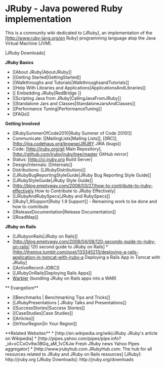 JRuby - Java powered Ruby implementation
========================================
This is a community wiki dedicated to [JRuby], an implementation of the [http://www.ruby-lang.org/en Ruby] programming language atop the Java Virtual Machine (JVM).

[JRuby Downloads]

**JRuby Basics**

* [[About JRuby|AboutJRuby]]
* [[Getting Started|GettingStarted]]
* [[Walkthroughs and Tutorials|WalkthroughsandTutorials]]
* [[Help With Libraries and Applications|ApplicationsAndLibraries]]
* [[ Embedding JRuby|RedBridge ]]
* [[Scripting Java from JRuby|CallingJavaFromJRuby]]
* [[Standalone Jars and Classes|StandaloneJarsAndClasses]]
* [[Performance Tuning|PerformanceTuning]]
* [[FAQs]]

**Getting Involved**

* [[RubySummerOfCode2010|Ruby Summer of Code 2010!]]
* Communicate: [[MailingLists|Mailing Lists]], [[IRC]], [http://jira.codehaus.org/browse/JRUBY JIRA (bugs)]
* Code: [http://jruby.org/git Main Repository], [http://github.com/jruby/jruby/tree/master GitHub mirror]
* Status: [http://ci.jruby.org Build Server]
* Design/Internals: [[Internals]]
* Distributions: [[JRubyDistributions]]
* [[JRubyBugReportingStyleGuide|JRuby Bug Reporting Style Guide]]
* [[JRubyStyleGuide|JRuby Style Guide]]
* [http://blog.emptyway.com/2008/03/27/how-to-contribute-to-jruby-effectively How to Contribute to JRuby Effectively]
* [[JRubyAndRubySpecs|JRuby and RubySpecs]]
* [[Ruby1_9Support|Ruby 1.9 Support]] - Remaining work to be done and how to contribute
* [[ReleaseDocumentation|Release Documentation]]
* [[RoadMap]]

**JRuby on Rails**

* [[JRubyonRails|JRuby on Rails]]
* [http://blog.emptyway.com/2008/04/08/120-seconds-guide-to-jruby-on-rails| 120 second guide to JRuby on Rails]
*[http://thenice.tumblr.com/post/133345213/deploying-a-rails-application-in-tomcat-with-jruby-a Deploying a Rails App in Tomcat with JRuby]
* [[ActiveRecord-JDBC]]
* [[JRubyOnRails|Deploying Rails Apps]]   
* <a href="{{project warbler page Home}}">Warbler</a> (bundling JRuby on Rails apps into a WAR)

** Evangelism**
* [[Benchmarks | Benchmarking Tips and Tricks]]
* [[JRubyPresentations | JRuby Talks and Presentations]]
* [[SuccessStories|Success Stories]]
* [[CaseStudies|Case Studies]]
* [[Articles]]
* [[InYourRegion|In Your Region]]
</td>
<td>
**Related Websites**
* [http://en.wikipedia.org/wiki/JRuby JRuby's article on Wikipedia]
* [http://pipes.yahoo.com/pipes/pipe.info?_id=oCCxOv9w3BGq_aM_1vC6Jw Fresh JRuby news Yahoo Pipes aggregator]
* [http://www.jrubyhub.com JRubyHub.com: The hub for all resources related to JRuby and JRuby on Rails resources]
[JRuby]: http://jruby.org
[JRuby Downloads]: http://jruby.org/downloads
